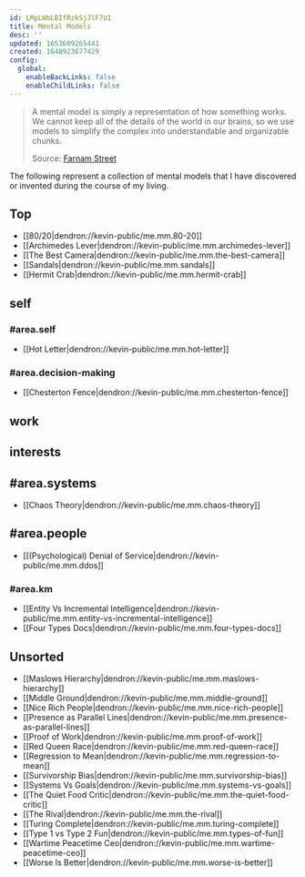 ```yaml
---
id: LMpLWbLBIfRzkSjJlF7U1
title: Mental Models
desc: ''
updated: 1653609265441
created: 1640923677429
config:
  global:
    enableBackLinks: false
    enableChildLinks: false
---
```


> A mental model is simply a representation of how something works. We cannot keep all of the details of the world in our brains, so we use models to simplify the complex into understandable and organizable chunks.
> 
> Source: [Farnam Street](https://fs.blog/mental-models/#what_are_mental_models)

The following represent a collection of mental models that I have discovered or invented during the course of my living. 

## Top

- [[80/20|dendron://kevin-public/me.mm.80-20]]
- [[Archimedes Lever|dendron://kevin-public/me.mm.archimedes-lever]]
- [[The Best Camera|dendron://kevin-public/me.mm.the-best-camera]]
- [[Sandals|dendron://kevin-public/me.mm.sandals]]
- [[Hermit Crab|dendron://kevin-public/me.mm.hermit-crab]]


## self
### #area.self
- [[Hot Letter|dendron://kevin-public/me.mm.hot-letter]]

### #area.decision-making
- [[Chesterton Fence|dendron://kevin-public/me.mm.chesterton-fence]]

## work

## interests
## #area.systems
- [[Chaos Theory|dendron://kevin-public/me.mm.chaos-theory]]

## #area.people
- [[(Psychological) Denial of Service|dendron://kevin-public/me.mm.ddos]]

### #area.km
- [[Entity Vs Incremental Intelligence|dendron://kevin-public/me.mm.entity-vs-incremental-intelligence]]
- [[Four Types Docs|dendron://kevin-public/me.mm.four-types-docs]]

## Unsorted
- [[Maslows Hierarchy|dendron://kevin-public/me.mm.maslows-hierarchy]]
- [[Middle Ground|dendron://kevin-public/me.mm.middle-ground]]
- [[Nice Rich People|dendron://kevin-public/me.mm.nice-rich-people]]
- [[Presence as Parallel Lines|dendron://kevin-public/me.mm.presence-as-parallel-lines]]
- [[Proof of Work|dendron://kevin-public/me.mm.proof-of-work]]
- [[Red Queen Race|dendron://kevin-public/me.mm.red-queen-race]]
- [[Regression to Mean|dendron://kevin-public/me.mm.regression-to-mean]]
- [[Survivorship Bias|dendron://kevin-public/me.mm.survivorship-bias]]
- [[Systems Vs Goals|dendron://kevin-public/me.mm.systems-vs-goals]]
- [[The Quiet Food Critic|dendron://kevin-public/me.mm.the-quiet-food-critic]]
- [[The Rival|dendron://kevin-public/me.mm.the-rival]]
- [[Turing Complete|dendron://kevin-public/me.mm.turing-complete]]
- [[Type 1 vs Type 2 Fun|dendron://kevin-public/me.mm.types-of-fun]]
- [[Wartime Peacetime Ceo|dendron://kevin-public/me.mm.wartime-peacetime-ceo]]
- [[Worse Is Better|dendron://kevin-public/me.mm.worse-is-better]]
